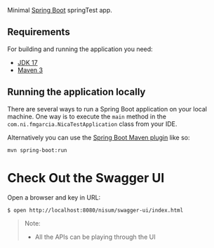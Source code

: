 Minimal [Spring Boot](http://projects.spring.io/spring-boot/) springTest app.

## Requirements

For building and running the application you need:

- [JDK 17](https://www.oracle.com/java/technologies/javase/jdk17-archive-downloads.html)
- [Maven 3](https://maven.apache.org)

## Running the application locally

There are several ways to run a Spring Boot application on your local machine. One way is to execute the `main` method in the `com.ni.fmgarcia.NicaTestApplication` class from your IDE.

Alternatively you can use the [Spring Boot Maven plugin](https://docs.spring.io/spring-boot/docs/current/reference/html/build-tool-plugins-maven-plugin.html) like so:

```shell
mvn spring-boot:run
```
# Check Out the Swagger UI

Open a browser and key in URL:

```
$ open http://localhost:8080/nisum/swagger-ui/index.html
```


> Note:
> - All the APIs can be playing through the UI